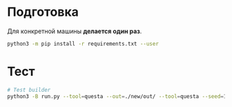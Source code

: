 # Подготовка

Для конкретной машины **делается один раз**.

```bash
python3 -m pip install -r requirements.txt --user
```

# Тест

```bash
# Test builder
python3 -B run.py --tool=questa --out=./new/out/ --tool=questa --seed=12345 --testlist=./example/testlist.yaml --rtl_sim=./example/rtl_simulation.yaml --tests base_test custom_test --iters=1 --rlog=./new/out/regr.log  --rexp "UVM_ERROR :    0" "UVM_FATAL :    0" --iters=6 --batch -j3
```